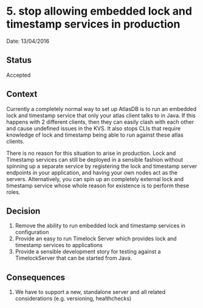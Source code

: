 # 5. stop allowing embedded lock and timestamp services in production

Date: 13/04/2016

## Status

Accepted

## Context

Currently a completely normal way to set up AtlasDB is to run an embedded lock and timestamp service that only your atlas client talks to in Java. If this happens with 2 different clients, then they can easily clash with each other and cause undefined issues in the KVS. It also stops CLIs that require knowledge of lock and timestamp being able to run against these atlas clients.

There is no reason for this situation to arise in production. Lock and Timestamp services can still be deployed in a sensible fashion without spinning up a separate service by registering the lock and timestamp server endpoints in your application, and having your own nodes act as the servers. Alternatively, you can spin up an completely external lock and timestamp service whose whole reason for existence is to perform these roles.

## Decision

1. Remove the ability to run embedded lock and timestamp services in configuration
2. Provide an easy to run Timelock Server which provides lock and timestamp services to applications
3. Provide a sensible development story for testing against a TimelockServer that can be started from Java.

## Consequences

1. We have to support a new, standalone server and all related considerations (e.g. versioning, healthchecks)

